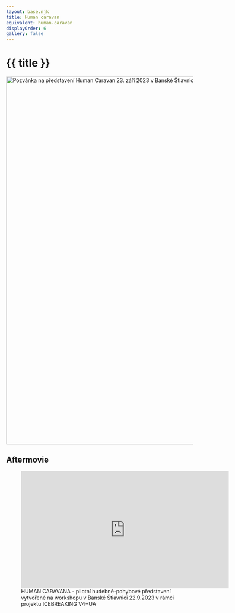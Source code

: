 ```yaml
---
layout: base.njk
title: Human caravan
equivalent: human-caravan
displayOrder: 6
gallery: false
---
```


# {{ title }}

<img src="/img/human-caravan.jpg" alt="Pozvánka na představení Human Caravan 23. září 2023 v Banské Štiavnici" width="700" height="990">

## Aftermovie

<figure>
	<iframe width="560" height="315" src="https://www.youtube.com/embed/-ytKNl4xSfU?si=h9TSMuLh7wzw6LBz" title="YouTube video player" frameborder="0" allow="accelerometer; autoplay; clipboard-write; encrypted-media; gyroscope; picture-in-picture; web-share" allowfullscreen></iframe>
	<figcaption>HUMAN CARAVANA - pilotní hudebně-pohybové představení vytvořené na workshopu v Banské Štiavnici 22.9.2023 v rámci projektu ICEBREAKING V4+UA</figcaption>
</figure>